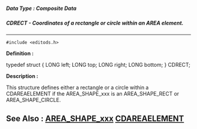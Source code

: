 ##### Data Type : Composite Data
##### CDRECT - Coordinates of a rectangle or circle within an AREA element.
---
```
#include <editods.h>
```

**Definition :**

typedef struct {
   LONG left;
   LONG top;
   LONG right;
   LONG bottom;
} CDRECT;

**Description :**

This structure defines either a rectangle or a circle within a CDAREAELEMENT if the AREA_SHAPE_xxx is an AREA_SHAPE_RECT or AREA_SHAPE_CIRCLE.


**See Also :**
[AREA_SHAPE_xxx](/domino-c-api-docs/reference/Symb/AREA_SHAPE_xxx)
[CDAREAELEMENT](/domino-c-api-docs/reference/Data/CDAREAELEMENT)
---
